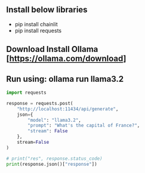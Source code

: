 ## Install below libraries
- pip install chainlit
- pip install requests

## Download Install Ollama [https://ollama.com/download] 

## Run using: ollama run llama3.2

```python
import requests

response = requests.post(
    "http://localhost:11434/api/generate",
    json={
        "model": "llama3.2",
        "prompt": "What's the capital of France?",
        "stream": False
    },
    stream=False
)

# print("res", response.status_code)
print(response.json()["response"])

```
